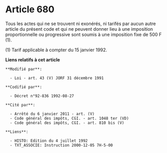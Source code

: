 # Article 680

Tous les actes qui ne se trouvent ni exonérés, ni tarifés par aucun autre article du présent code et qui ne peuvent donner
lieu à une imposition proportionnelle ou progressive sont soumis à une imposition fixe de 500 F (1).

(1) Tarif applicable à compter du 15 janvier 1992.

**Liens relatifs à cet article**

	**Modifié par**:

	  - Loi - art. 43 (V) JORF 31 décembre 1991

	**Codifié par**:

	  - Décret n°92-836 1992-08-27

	**Cité par**:

	  - Arrêté du 6 janvier 2011 - art. (V)
	  - Code général des impôts, CGI. - art. 1048 ter (VD)
	  - Code général des impôts, CGI. - art. 810 bis (V)

	**Liens**:

	  - HISTO: Edition du 4 juillet 1992
	  - TXT_ASSOCIE: Instruction 2000-12-05 7H-5-00
